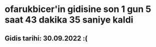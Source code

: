 # ofarukbicer'in gidisine son 1 gun 5 saat 43 dakika 35 saniye kaldi

## Gidis tarihi: 30.09.2022 :(